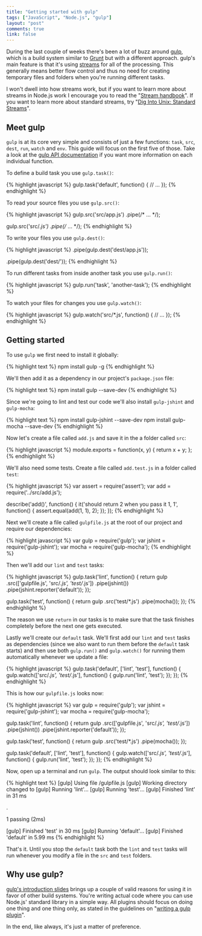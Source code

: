 ```yaml
---
title: "Getting started with gulp"
tags: ["JavaScript", "Node.js", "gulp"]
layout: "post"
comments: true
link: false
---
```


During the last couple of weeks there's been a lot of buzz around [gulp](http://gulpjs.com/), which is a build system similar to [Grunt](http://gruntjs.com/) but with a different approach. gulp's main feature is that it's using [streams](http://nodejs.org/api/stream.html) for all of the processing. This generally means better flow control and thus no need for creating temporary files and folders when you're running different tasks.

I won't dwell into how streams work, but if you want to learn more about streams in Node.js work I encourage you to read the "[Stream handbook](https://github.com/substack/stream-handbook)". If you want to learn more about standard streams, try "[Dig Into Unix: Standard Streams](http://gigaom.com/2009/07/01/dig-into-unix-standard-streams/)".

## Meet gulp

`gulp` is at its core very simple and consists of just a few functions: `task`, `src`, `dest`, `run`, `watch` and `env`. This guide will focus on the first five of those. Take a look at the [gulp API documentation](https://github.com/gulpjs/gulp/blob/master/README.md#gulp-api) if you want more information on each individual function.

To define a build task you use `gulp.task()`:

{% highlight javascript %}
gulp.task('default', function() {
  // ...
});
{% endhighlight %}

To read your source files you use `gulp.src()`:

{% highlight javascript %}
gulp.src('src/app.js')
  .pipe(/* ... */);

gulp.src('src/*.js')
  .pipe(/* ... */);
{% endhighlight %}

To write your files you use `gulp.dest()`:

{% highlight javascript %}
.pipe(gulp.dest('dest/app.js'));

.pipe(gulp.dest('dest/'));
{% endhighlight %}

To run different tasks from inside another task you use `gulp.run()`:

{% highlight javascript %}
gulp.run('task', 'another-task');
{% endhighlight %}

To watch your files for changes you use `gulp.watch()`:

{% highlight javascript %}
gulp.watch('src/*.js', function() {
  // ...
});
{% endhighlight %}

## Getting started

To use `gulp` we first need to install it globally:

{% highlight text %}
npm install gulp -g
{% endhighlight %}

We'll then add it as a dependency in our project's `package.json` file:

{% highlight text %}
npm install gulp --save-dev
{% endhighlight %}

Since we're going to lint and test our code we'll also install `gulp-jshint` and `gulp-mocha`:

{% highlight text %}
npm install gulp-jshint --save-dev
npm install gulp-mocha --save-dev
{% endhighlight %}

Now let's create a file called `add.js` and save it in the a folder called `src`:

{% highlight javascript %}
module.exports = function(x, y) {
  return x + y;
};
{% endhighlight %}

We'll also need some tests. Create a file called `add.test.js` in a folder called `test`:

{% highlight javascript %}
var assert = require('assert');
var add    = require('../src/add.js');

describe('add()', function() {
  it('should return 2 when you pass it 1, 1', function() {
    assert.equal(add(1, 1), 2);
  });
});
{% endhighlight %}

Next we'll create a file called `gulpfile.js` at the root of our project and require our dependencies:

{% highlight javascript %}
var gulp   = require('gulp');
var jshint = require('gulp-jshint');
var mocha  = require('gulp-mocha');
{% endhighlight %}

Then we'll add our `lint` and `test` tasks:

{% highlight javascript %}
gulp.task('lint', function() {
  return gulp
    .src(['gulpfile.js', 'src/*.js', 'test/*.js'])
    .pipe(jshint())
    .pipe(jshint.reporter('default'));
});

gulp.task('test', function() {
  return gulp
    .src('test/*.js')
    .pipe(mocha());
});
{% endhighlight %}

The reason we use `return` in our tasks is to make sure that the task finishes completely before the next one gets executed.

Lastly we'll create our `default` task. We'll first add our `lint` and `test` tasks as dependencies (since we also want to run them before the `default` task starts) and then use both `gulp.run()` and `gulp.watch()` for running them automatically whenever we update a file:

{% highlight javascript %}
gulp.task('default', ['lint', 'test'], function() {
  gulp.watch(['src/*.js', 'test/*.js'], function() {
    gulp.run('lint', 'test');
  });
});
{% endhighlight %}

This is how our `gulpfile.js` looks now:

{% highlight javascript %}
var gulp   = require('gulp');
var jshint = require('gulp-jshint');
var mocha  = require('gulp-mocha');

gulp.task('lint', function() {
  return gulp
    .src(['gulpfile.js', 'src/*.js', 'test/*.js'])
    .pipe(jshint())
    .pipe(jshint.reporter('default'));
});

gulp.task('test', function() {
  return gulp
    .src('test/*.js')
    .pipe(mocha());
});

gulp.task('default', ['lint', 'test'], function() {
  gulp.watch(['src/*.js', 'test/*.js'], function() {
    gulp.run('lint', 'test');
  });
});
{% endhighlight %}

Now, open up a terminal and run `gulp`. The output should look similar to this:

{% highlight text %}
[gulp] Using file <PATH>/gulpfile.js
[gulp] Working directory changed to <PATH>
[gulp] Running 'lint'...
[gulp] Running 'test'...
[gulp] Finished 'lint' in 31 ms

  .

  1 passing (2ms)

[gulp] Finished 'test' in 30 ms
[gulp] Running 'default'...
[gulp] Finished 'default' in 5.99 ms
{% endhighlight %}

That's it. Until you stop the `default` task both the `lint` and `test` tasks will run whenever you modify a file in the `src` and `test` folders.

## Why use gulp?

[gulp's introduction slides](http://slid.es/contra/gulp) brings up a couple of valid reasons for using it in favor of other build systems. You're writing actual code where you can use Node.js' standard library in a simple way. All plugins should focus on doing one thing and one thing only, as stated in the guidelines on "[writing a gulp plugin](https://github.com/gulpjs/gulp/wiki/Writing-a-gulp-plugin)".

In the end, like always, it's just a matter of preference.
